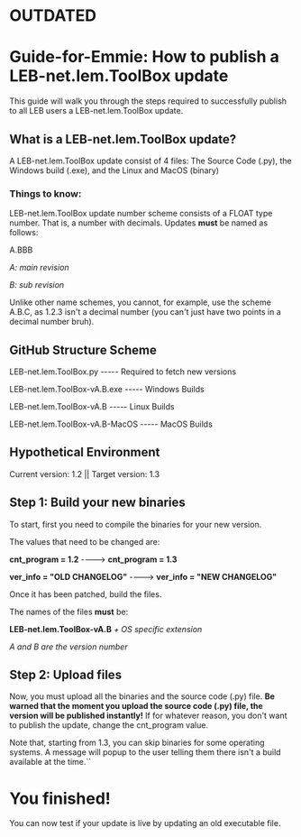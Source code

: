 # OUTDATED


# Guide-for-Emmie: How to publish a LEB-net.lem.ToolBox update
This guide will walk you through the steps required to successfully publish to all LEB users a LEB-net.lem.ToolBox update.


## What is a LEB-net.lem.ToolBox update?
A LEB-net.lem.ToolBox update consist of 4 files: The Source Code (.py), the Windows build (.exe), and the Linux and MacOS (binary)


### Things to know:
LEB-net.lem.ToolBox update number scheme consists of a FLOAT type number. That is, a number with decimals.
Updates __must__ be named as follows:

A.BBB


_A: main revision_

_B: sub revision_

Unlike other name schemes, you cannot, for example, use the scheme A.B.C, as 1.2.3 isn't a decimal number (you can't just have two points in a decimal number bruh).


## GitHub Structure Scheme
LEB-net.lem.ToolBox.py  -----  Required to fetch new versions

LEB-net.lem.ToolBox-vA.B.exe  -----  Windows Builds

LEB-net.lem.ToolBox-vA.B  -----  Linux Builds

LEB-net.lem.ToolBox-vA.B-MacOS  -----  MacOS Builds


## Hypothetical Environment
Current version: 1.2  ||  Target version: 1.3

## Step 1: Build your __new__ binaries
To start, first you need to compile the binaries for your new version.

The values that need to be changed are:

__cnt_program = 1.2__ ----> __cnt_program = 1.3__

__ver_info = "OLD CHANGELOG"__ ----> __ver_info = "NEW CHANGELOG"__

Once it has been patched, build the files.

The names of the files __must__ be:

__LEB-net.lem.ToolBox-vA.B__ _+ OS specific extension_

_A and B are the version number_


## Step 2: Upload files
Now, you must upload all the binaries and the source code (.py) file.
__Be warned that the moment you upload the source code (.py) file, the version will be published instantly!__
If for whatever reason, you don't want to publish the update, change the cnt_program value.

Note that, starting from 1.3, you can skip binaries for some operating systems. A message will popup to the user telling them there isn't a build available at the time.``


# You finished!
You can now test if your update is live by updating an old executable file.
